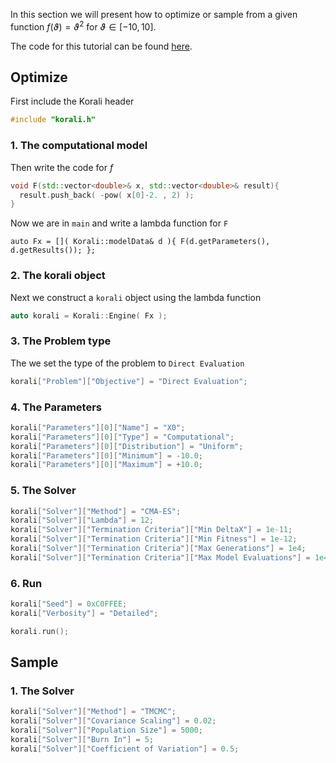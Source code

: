In this section we will present how to optimize or sample from a given function $f(\vartheta)=\vartheta^2$ for $\vartheta\in[-10,10]$.

The code for this tutorial can be found [here](https://github.com/cselab/skorali/blob/master/examples/cxx/quick_start/direct.cpp).

## Optimize

First include the Korali header
```cpp
#include "korali.h"
```

### 1. The computational model
Then write the code for $f$
```cpp
void F(std::vector<double>& x, std::vector<double>& result){
  result.push_back( -pow( x[0]-2. , 2) );
}
```


Now we are in `main` and write a lambda function for `F`
```
auto Fx = []( Korali::modelData& d ){ F(d.getParameters(), d.getResults()); };
```

### 2. The korali object

Next we construct a `korali` object using the lambda function
```cpp
auto korali = Korali::Engine( Fx );
```

### 3. The Problem type
The we set the type of the problem to `Direct Evaluation`
```cpp
korali["Problem"]["Objective"] = "Direct Evaluation";
```

### 4. The Parameters
```cpp
korali["Parameters"][0]["Name"] = "X0";
korali["Parameters"][0]["Type"] = "Computational";
korali["Parameters"][0]["Distribution"] = "Uniform";
korali["Parameters"][0]["Minimum"] = -10.0;
korali["Parameters"][0]["Maximum"] = +10.0;
```

### 5. The Solver
```cpp
korali["Solver"]["Method"] = "CMA-ES";
korali["Solver"]["Lambda"] = 12;
korali["Solver"]["Termination Criteria"]["Min DeltaX"] = 1e-11;
korali["Solver"]["Termination Criteria"]["Min Fitness"] = 1e-12;
korali["Solver"]["Termination Criteria"]["Max Generations"] = 1e4;
korali["Solver"]["Termination Criteria"]["Max Model Evaluations"] = 1e4;
```

### 6. Run
```cpp
korali["Seed"] = 0xC0FFEE;
korali["Verbosity"] = "Detailed";
```


```cpp
korali.run();
```






## Sample

### 1. The Solver

```cpp
korali["Solver"]["Method"] = "TMCMC";
korali["Solver"]["Covariance Scaling"] = 0.02;
korali["Solver"]["Population Size"] = 5000;
korali["Solver"]["Burn In"] = 5;
korali["Solver"]["Coefficient of Variation"] = 0.5;
```
